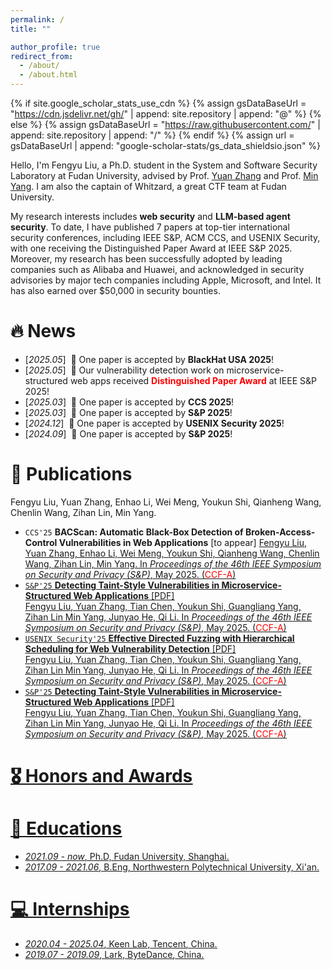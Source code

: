 ```yaml
---
permalink: /
title: ""

author_profile: true
redirect_from: 
  - /about/
  - /about.html
---
```


{% if site.google_scholar_stats_use_cdn %}
{% assign gsDataBaseUrl = "https://cdn.jsdelivr.net/gh/" | append: site.repository | append: "@" %}
{% else %}
{% assign gsDataBaseUrl = "https://raw.githubusercontent.com/" | append: site.repository | append: "/" %}
{% endif %}
{% assign url = gsDataBaseUrl | append: "google-scholar-stats/gs_data_shieldsio.json" %}

<span class='anchor' id='about-me'></span>

Hello, I'm Fengyu Liu, a Ph.D. student in the System and Software Security Laboratory at Fudan University, advised by Prof. [Yuan Zhang](https://yuanxzhang.github.io/) and Prof. [Min Yang](https://scholar.google.com/citations?user=UnKf9FIAAAAJ&hl=en). I am also the captain of Whitzard, a great CTF team at Fudan University.

My research interests includes **web security** and **LLM-based agent security**. To date, I have published 7 papers at top-tier international security conferences, including IEEE S&P, ACM CCS, and USENIX Security, with one receiving the Distinguished Paper Award at IEEE S&P 2025. Moreover, my research has been successfully adopted by leading companies such as Alibaba and Huawei, and acknowledged in security advisories by major tech companies including Apple, Microsoft, and Intel. It has also earned over $50,000 in security bounties.

# 🔥 News
- [*2025.05*] &nbsp;🎉 One paper is accepted by **BlackHat USA 2025**!
- [*2025.05*] &nbsp;🎉 Our vulnerability detection work on microservice-structured web apps received <span style="color:red">**Distinguished Paper Award**</span> at IEEE S&P 2025!
- [*2025.03*] &nbsp;🎉 One paper is accepted by **CCS 2025**!
- [*2025.03*] &nbsp;🎉 One paper is accepted by **S&P 2025**!
- [*2024.12*] &nbsp;🎉 One paper is accepted by **USENIX Security 2025**!
- [*2024.09*] &nbsp;🎉 One paper is accepted by **S&P 2025**!


# 📝 Publications 

Fengyu Liu, Yuan Zhang, Enhao Li, Wei Meng, Youkun Shi, Qianheng Wang, Chenlin Wang, Zihan Lin, Min Yang.

- `CCS'25` **BACScan: Automatic Black-Box Detection of Broken-Access-Control Vulnerabilities in Web Applications** [to appear]
  <u>Fengyu Liu<u>, Yuan Zhang, Enhao Li, Wei Meng, Youkun Shi, Qianheng Wang, Chenlin Wang, Zihan Lin, Min Yang.
  In *Proceedings of the 46th IEEE Symposium on Security and Privacy (S&P)*, May 2025. (<span style="color:red">CCF-A</span>)   
- `S&P'25` **Detecting Taint-Style Vulnerabilities in Microservice-Structured Web Applications** [[PDF](/paper/mocguard-oakland25.pdf)]  
  <u>Fengyu Liu<u>, Yuan Zhang, Tian Chen, Youkun Shi, Guangliang Yang, Zihan Lin Min Yang, Junyao He, Qi Li.
  In *Proceedings of the 46th IEEE Symposium on Security and Privacy (S&P)*, May 2025. (<span style="color:red">CCF-A</span>)   
- `USENIX Security'25` **Effective Directed Fuzzing with Hierarchical Scheduling for Web Vulnerability Detection** [[PDF](/paper/WDFuzz-security25.pdf)]  
  <u>Fengyu Liu<u>, Yuan Zhang, Tian Chen, Youkun Shi, Guangliang Yang, Zihan Lin Min Yang, Junyao He, Qi Li.
  In *Proceedings of the 46th IEEE Symposium on Security and Privacy (S&P)*, May 2025. (<span style="color:red">CCF-A</span>)   
- `S&P'25` **Detecting Taint-Style Vulnerabilities in Microservice-Structured Web Applications** [[PDF](/paper/mocguard-oakland25.pdf)]  
  <u>Fengyu Liu<u>, Yuan Zhang, Tian Chen, Youkun Shi, Guangliang Yang, Zihan Lin Min Yang, Junyao He, Qi Li.
  In *Proceedings of the 46th IEEE Symposium on Security and Privacy (S&P)*, May 2025. (<span style="color:red">CCF-A</span>)   


# 🎖 Honors and Awards


# 📖 Educations
- *2021.09 - now*, Ph.D, Fudan University, Shanghai.
- *2017.09 - 2021.06*, B.Eng, Northwestern Polytechnical University, Xi'an.


# 💻 Internships
- *2020.04 - 2025.04*, [Keen Lab, Tencent](https://keenlab.tencent.com/), China.
- *2019.07 - 2019.09*, [Lark, ByteDance](https://www.bytedance.com/), China.